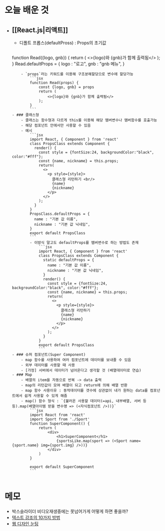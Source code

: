 # 오늘 배운 것
- ## [[React.js|리액트]]
	- 디폴트 프롭스(defaultPross) : Props의 초기값
		```jsx
	function Read({logo, gnb}) {
		return (
			<>{logo}와 {gnb}가 함께 출력됨</>
		);
	}
	Read.defaultProps = {
		logo : "로고",
		gnb : "gnb 메뉴",
	}
	```
		- `props`라는 키워드를 이용해 구조분해할당으로 변수에 할당가능
			```jsx
			function Read(props) {
				const {logo, gnb} = props
				return (
					<>{logo}와 {gnb}가 함께 출력됨</>
				);
			}
			```
	- ### 클래스형
		- 클래스는 함수형과 다르게 this를 이용해 해당 멤버변수나 멤버함수를 호출가능
		- 해당 컴포넌트 안에서만 사용할 수 있음
		- 예시
			```jsx
			import React, { Component } from 'react'
			class PropsClass extends Component {
			  render() {
			    const style = {fontSize:24, backgroundColor:"black", color:"#fff"};
			    const {name, nickname} = this.props;
			    return(
			      <>
			        <p style={style}>
			          클래스형 리턴하기 <br/>
			          {name}
			          {nickname}
			        </p>
			      </>
			    );
			  }
			}
			PropsClass.defaultProps = {
			  name : "기본 값 이름",
			  nickname : "기본 값 닉네임",
			}
			export default PropsClass
			```
			- 이방식 말고도 defaultProps를 멤버변수로 하는 방법도 존재
				```jsx
				import React, { Component } from 'react'
				class PropsClass extends Component {
				  static defaultProps = {
					name : "기본 값 이름",
					nickname : "기본 값 닉네임",
				  }
				  render() {
					const style = {fontSize:24, backgroundColor:"black", color:"#fff"};
					const {name, nickname} = this.props;
					return(
					  <>
						<p style={style}>
						  클래스형 리턴하기
						  {name}
						  {nickname}
						</p>
					  </>
					);
				  }
				}
				export default PropsClass
				```
	- ### 슈퍼 컴포넌트(Super Component)
		- map 함수를 사용하여 여러 컴포넌트에 데이터를 보내줄 수 있음
		- 외부 데이터를 사용할 때 사용
		- [가정] 서버에서 데이터가 넘어온다고 생각할 것 (배열데이터로 연습)
	- ### Map
		- 배열의 item을 자동으로 반복 -> data 출력
		- map의 리턴값이 모여 배열이 되고 return에 의해 배열 반환
		- map 함수 사용이유 : 동적데이터를 갯수에 상관없이 내가 원하는 data를 컴포넌트에서 쉽게 사용할 수 있게 해줌
		- map() 함수 형식 : `{불러온 사용할 데이터(=api, 내부배열, 서버 등등).map(배열아이템 받을 변수명 => (<자식컴포넌트 />))}`
			```jsx
			import React from 'react'
			import Sport from './Sport'
			function SuperComponent() {
				return (
					<div>
						<h1>SuperComponent</h1>
						{sportsLike.map(sport => (<Sport name={sport.name} img={sport.img} />))}
					</div>
				)
			}
			
			export default SuperComponent
			```


# 메모
- 박스슬라이더 비디오재생중에는 못넘어가게 어떻게 하면 좋을까?
- [텍스트 강조의 10가지 방법](https://m.blog.naver.com/ajahaja15/221844996368)
- [웹 디자인 눈팅](https://dbreblog.com/52)
